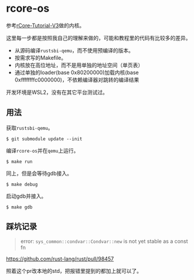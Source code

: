 # rcore-os

参考[rCore-Tutorial-V3](https://rcore-os.github.io/rCore-Tutorial-Book-v3/)做的内核。


这里每一步都是按照我自己的理解来做的，可能和教程里的代码有比较多的差异。

- 从源码编译`rustsbi-qemu`，而不使用预编译的版本。
- 按需求写的Makefile。
- 内核放在高位地址，而不是用单独的地址空间（单页表）
- 通过单独的loader(base 0x80200000)加载内核(base 0xffffffffc0000000)，不依赖编译器对跳转的编译结果

开发环境是WSL2，没有在其它平台测试过。

## 用法

获取`rustsbi-qemu`。
```
$ git submodule update --init
```

编译`rcore-os`并在`qemu`上运行。
```
$ make run
```

同上，但是会等待gdb接入。
```
$ make debug
```

启动gdb并接入。
```
$ make gdb
```

## 踩坑记录

> error: `sys_common::condvar::Condvar::new` is not yet stable as a const fn

https://github.com/rust-lang/rust/pull/98457

照着这个pr改本地的std，把报错里提到的都加上就可以了。
